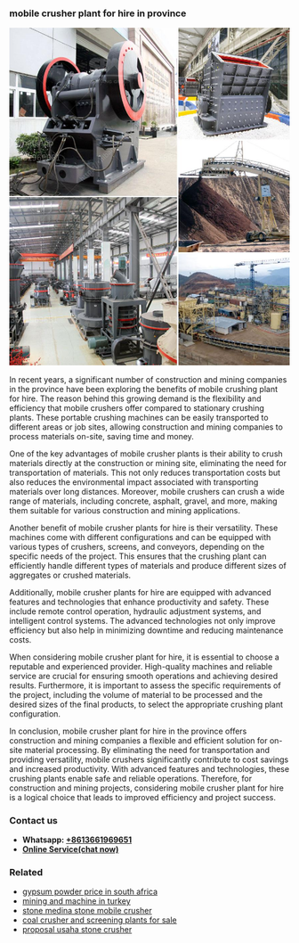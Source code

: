 <h3>mobile crusher plant for hire in province</h3><img src='1706773433.jpg' alt=''><p>In recent years, a significant number of construction and mining companies in the province have been exploring the benefits of mobile crushing plant for hire. The reason behind this growing demand is the flexibility and efficiency that mobile crushers offer compared to stationary crushing plants. These portable crushing machines can be easily transported to different areas or job sites, allowing construction and mining companies to process materials on-site, saving time and money.</p><p>One of the key advantages of mobile crusher plants is their ability to crush materials directly at the construction or mining site, eliminating the need for transportation of materials. This not only reduces transportation costs but also reduces the environmental impact associated with transporting materials over long distances. Moreover, mobile crushers can crush a wide range of materials, including concrete, asphalt, gravel, and more, making them suitable for various construction and mining applications.</p><p>Another benefit of mobile crusher plants for hire is their versatility. These machines come with different configurations and can be equipped with various types of crushers, screens, and conveyors, depending on the specific needs of the project. This ensures that the crushing plant can efficiently handle different types of materials and produce different sizes of aggregates or crushed materials.</p><p>Additionally, mobile crusher plants for hire are equipped with advanced features and technologies that enhance productivity and safety. These include remote control operation, hydraulic adjustment systems, and intelligent control systems. The advanced technologies not only improve efficiency but also help in minimizing downtime and reducing maintenance costs.</p><p>When considering mobile crusher plant for hire, it is essential to choose a reputable and experienced provider. High-quality machines and reliable service are crucial for ensuring smooth operations and achieving desired results. Furthermore, it is important to assess the specific requirements of the project, including the volume of material to be processed and the desired sizes of the final products, to select the appropriate crushing plant configuration.</p><p>In conclusion, mobile crusher plant for hire in the province offers construction and mining companies a flexible and efficient solution for on-site material processing. By eliminating the need for transportation and providing versatility, mobile crushers significantly contribute to cost savings and increased productivity. With advanced features and technologies, these crushing plants enable safe and reliable operations. Therefore, for construction and mining projects, considering mobile crusher plant for hire is a logical choice that leads to improved efficiency and project success.</p><h3>Contact us</h3><ul><li><strong>Whatsapp:&nbsp;<a href="https://wa.me/8613661969651">+8613661969651</a></strong></li><li><a href="https://swt.shibang-china.com/?git&amp;zhl&amp;mobile crusher plant for hire in province"><strong>Online Service(chat now)</strong></a></li></ul><h3>Related</h3><ul><li><a href='gypsum powder price in south africa.md'>gypsum powder price in south africa</a></li><li><a href='mining and machine in turkey.md'>mining and machine in turkey</a></li><li><a href='stone medina stone mobile crusher.md'>stone medina stone mobile crusher</a></li><li><a href='coal crusher and screening plants for sale.md'>coal crusher and screening plants for sale</a></li><li><a href='proposal usaha stone crusher.md'>proposal usaha stone crusher</a></li></ul>